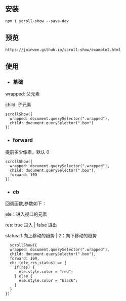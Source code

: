 ## 安装

```
npm i scroll-show --save-dev
```
## 预览
```
https://joinwen.github.io/scroll-show/example2.html
```
## 使用
- ### 基础
wrapped: 父元素

child: 子元素
```
scrollShow({
  wrapped: document.querySelector(".wrapped"),
  child: document.querySelector(".box")
})
```

- ### forward
提前多少像素，默认 0
```
scrollShow({
  wrapped: document.querySelector(".wrapped"),
  child: document.querySelector(".box"),
  forward: 100
})
```

- ### cb
回调函数,参数如下：

ele：进入视口的元素

res: true 进入 | false 进出

status: 1:向上移动的趋势 | 2：向下移动的趋势
```
  scrollShow({
  wrapped: document.querySelector(".wrapped"),
  child: document.querySelector(".box"),
  forward: 100,
  cb: (ele,res,status) => {
    if(res) {
      ele.style.color = "red";
    } else {
      ele.style.color = "black";
    }
  }
})
```
